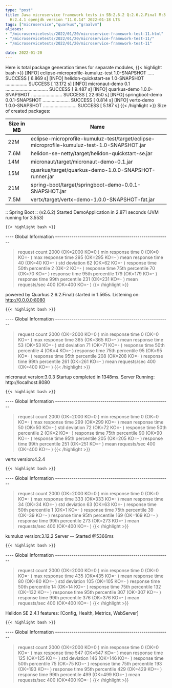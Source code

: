 ```yaml
---
type: "post"
title: Java microservice framework tests in SB:2.6.2 Q:2.6.2.Final M:3.2.7 V:4.2.4
  H:2.4.1 openjdk version "11.0.14" 2022-01-18 LTS
tags: ["microservice","quarkus","graalvm"]
aliases:
- "/microservicetests/2022/01/20/microservice-framework-test-11.html"
- "/microservicetests/2022/01/20/microservice-framework-test-11/"
- "/microservicetests/2022/01/20/microservice-framework-test-11"

date: 2022-01-20
---
```

 
Here is total package generation times for separate modules,
{{< highlight bash >}}
[INFO] eclipse-microprofile-kumuluz-test 1.0-SNAPSHOT ..... SUCCESS [  6.869 s]
[INFO] helidon-quickstart-se 1.0-SNAPSHOT ................. SUCCESS [ 13.172 s]
[INFO] micronaut-demo 0.1 ................................. SUCCESS [  9.487 s]
[INFO] quarkus-demo 1.0.0-SNAPSHOT ........................ SUCCESS [ 22.650 s]
[INFO] springboot-demo 0.0.1-SNAPSHOT ..................... SUCCESS [  0.814 s]
[INFO] vertx-demo 1.0.0-SNAPSHOT .......................... SUCCESS [  5.187 s]
{{< /highlight >}}
Size of created packages:

| Size in MB |  Name |
|------------|-------|
| 22M | eclipse-microprofile-kumuluz-test/target/eclipse-microprofile-kumuluz-test-1.0-SNAPSHOT.jar |
| 7.6M | helidon-se-netty/target/helidon-quickstart-se.jar |
| 14M | micronaut/target/micronaut-demo-0.1.jar |
| 15M | quarkus/target/quarkus-demo-1.0.0-SNAPSHOT-runner.jar |
| 21M | spring-boot/target/springboot-demo-0.0.1-SNAPSHOT.jar |
| 7.5M | vertx/target/vertx-demo-1.0.0-SNAPSHOT-fat.jar |


:: Spring Boot :: (v2.6.2) Started DemoApplication in 2.871 seconds (JVM running for 3.553)

    {{< highlight bash >}}
---- Global Information --------------------------------------------------------
> request count                                       2000 (OK=2000   KO=0     )
> min response time                                      0 (OK=0      KO=-     )
> max response time                                    295 (OK=295    KO=-     )
> mean response time                                    40 (OK=40     KO=-     )
> std deviation                                         62 (OK=62     KO=-     )
> response time 50th percentile                          2 (OK=2      KO=-     )
> response time 75th percentile                         70 (OK=70     KO=-     )
> response time 95th percentile                        179 (OK=179    KO=-     )
> response time 99th percentile                        231 (OK=231    KO=-     )
> mean requests/sec                                    400 (OK=400    KO=-     )
{{< /highlight >}}

powered by Quarkus 2.6.2.Final) started in 1.565s. Listening on: http://0.0.0.0:8080

    {{< highlight bash >}}
---- Global Information --------------------------------------------------------
> request count                                       2000 (OK=2000   KO=0     )
> min response time                                      0 (OK=0      KO=-     )
> max response time                                    365 (OK=365    KO=-     )
> mean response time                                    53 (OK=53     KO=-     )
> std deviation                                         71 (OK=71     KO=-     )
> response time 50th percentile                          4 (OK=4      KO=-     )
> response time 75th percentile                         95 (OK=95     KO=-     )
> response time 95th percentile                        208 (OK=208    KO=-     )
> response time 99th percentile                        261 (OK=261    KO=-     )
> mean requests/sec                                    400 (OK=400    KO=-     )
{{< /highlight >}}

micronaut version:3.0.3 Startup completed in 1348ms. Server Running: http://localhost:8080

    {{< highlight bash >}}
---- Global Information --------------------------------------------------------
> request count                                       2000 (OK=2000   KO=0     )
> min response time                                      0 (OK=0      KO=-     )
> max response time                                    299 (OK=299    KO=-     )
> mean response time                                    50 (OK=50     KO=-     )
> std deviation                                         72 (OK=72     KO=-     )
> response time 50th percentile                          2 (OK=2      KO=-     )
> response time 75th percentile                         90 (OK=90     KO=-     )
> response time 95th percentile                        205 (OK=205    KO=-     )
> response time 99th percentile                        251 (OK=251    KO=-     )
> mean requests/sec                                    400 (OK=400    KO=-     )
{{< /highlight >}}

vertx version:4.2.4

    {{< highlight bash >}}
---- Global Information --------------------------------------------------------
> request count                                       2000 (OK=2000   KO=0     )
> min response time                                      0 (OK=0      KO=-     )
> max response time                                    333 (OK=333    KO=-     )
> mean response time                                    34 (OK=34     KO=-     )
> std deviation                                         63 (OK=63     KO=-     )
> response time 50th percentile                          1 (OK=1      KO=-     )
> response time 75th percentile                         39 (OK=39     KO=-     )
> response time 95th percentile                        169 (OK=169    KO=-     )
> response time 99th percentile                        273 (OK=273    KO=-     )
> mean requests/sec                                    400 (OK=400    KO=-     )
{{< /highlight >}}

kumuluz version:3.12.2 Server -- Started @5366ms

    {{< highlight bash >}}
---- Global Information --------------------------------------------------------
> request count                                       2000 (OK=2000   KO=0     )
> min response time                                      0 (OK=0      KO=-     )
> max response time                                    435 (OK=435    KO=-     )
> mean response time                                    80 (OK=80     KO=-     )
> std deviation                                        105 (OK=105    KO=-     )
> response time 50th percentile                         14 (OK=14     KO=-     )
> response time 75th percentile                        132 (OK=132    KO=-     )
> response time 95th percentile                        307 (OK=307    KO=-     )
> response time 99th percentile                        376 (OK=376    KO=-     )
> mean requests/sec                                    400 (OK=400    KO=-     )
{{< /highlight >}}

Helidon SE 2.4.1 features: [Config, Health, Metrics, WebServer]

    {{< highlight bash >}}
---- Global Information --------------------------------------------------------
> request count                                       2000 (OK=2000   KO=0     )
> min response time                                      0 (OK=0      KO=-     )
> max response time                                    547 (OK=547    KO=-     )
> mean response time                                   125 (OK=125    KO=-     )
> std deviation                                        146 (OK=146    KO=-     )
> response time 50th percentile                         75 (OK=75     KO=-     )
> response time 75th percentile                        193 (OK=193    KO=-     )
> response time 95th percentile                        429 (OK=429    KO=-     )
> response time 99th percentile                        499 (OK=499    KO=-     )
> mean requests/sec                                    400 (OK=400    KO=-     )
{{< /highlight >}}

